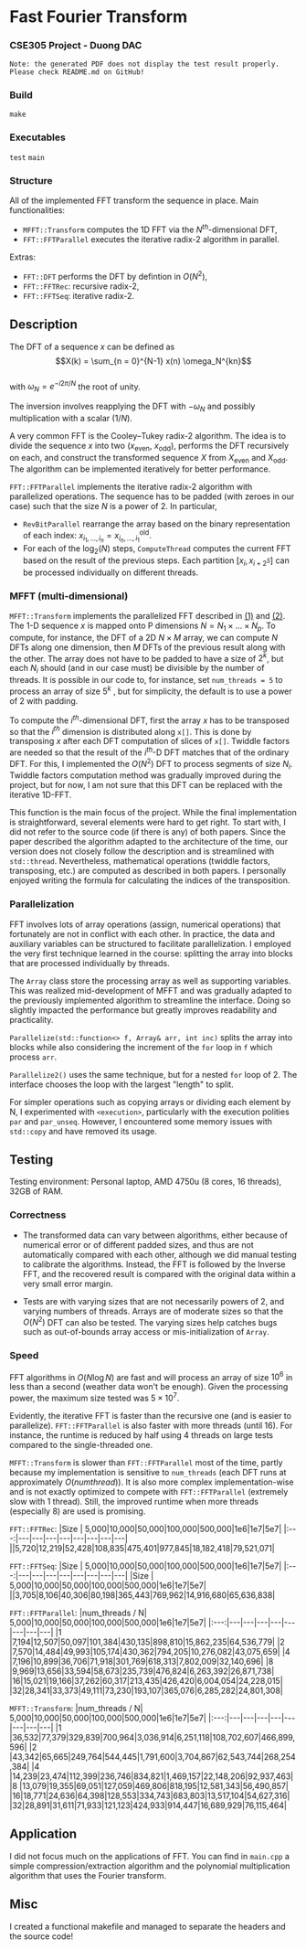 # Fast Fourier Transform

### CSE305 Project - Duong DAC

`Note: the generated PDF does not display the test result properly. Please check README.md on GitHub!`

### Build

`make`

### Executables

`test` `main`

### Structure

All of the implemented FFT transform the sequence in place.
Main functionalities:

- `MFFT::Transform` computes the 1D FFT via the $N^{th}$-dimensional DFT,
- `FFT::FFTParallel` executes the iterative radix-2 algorithm in parallel.

Extras:

- `FFT::DFT` performs the DFT by defintion in $O(N^2)$,
- `FFT::FFTRec`: recursive radix-2,
- `FFT::FFTSeq`: iterative radix-2.

## Description

The DFT of a sequence $x$ can be defined as
$$X(k) = \sum_{n = 0}^{N-1} x(n) \omega_N^{kn}$$  
with $\omega_N = e^{-i2 \pi / N}$ the root of unity. 

The inversion involves reapplying the DFT with $-\omega_N$ and possibly multiplication with a scalar ($1/N$).

A very common FFT is the Cooley–Tukey radix-2 algorithm. The idea is to divide the sequence $x$ into two ($x_{\text{even}}$, $x_{\text{odd}}$), performs the DFT recursively on each, and construct the transformed sequence $X$ from $X_{\text{even}}$ and $X_{\text{odd}}$. The algorithm can be implemented iteratively for better performance.

`FFT::FFTParallel` implements the iterative radix-2 algorithm with parallelized operations. The sequence has to be padded (with zeroes in our case) such that the size $N$ is a power of 2. In particular,

- `RevBitParallel` rearrange the array based on the binary representation of each index: $x_{i_1, ..., i_n} = x^{\text{old}}_{i_n,...,i_1}$.
- For each of the $\log_2(N)$ steps, `ComputeThread` computes the current FFT based on the result of the previous steps. Each partition $[x_{i}, x_{i+2^{S}}]$ can be processed individually on different threads.

### MFFT (multi-dimensional)

`MFFT::Transform` implements the parallelized FFT described in [(1)](<https://doi.org/10.1016/0167-8191(90)90031-4>) and [(2)](https://doi.org/10.1109/SUPERC.1994.344263). The 1-D sequence $x$ is mapped onto P dimensions $N = N_1 \times ... \times N_p$. To compute, for instance, the DFT of a 2D $N \times M$ array, we can compute $N$ DFTs along one dimension, then $M$ DFTs of the previous result along with the other. The array does not have to be padded to have a size of $2^k$, but each $N_i$ should (and in our case must) be divisible by the number of threads. It is possible in our code to, for instance, set `num_threads = 5` to process an array of size $5^k$ , but for simplicity, the default is to use a power of 2 with padding.

To compute the $i^{th}$-dimensional DFT, first the array $x$ has to be transposed so that the $i^{th}$ dimension is distributed along `x[]`. This is done by transposing $x$ after each DFT computation of slices of `x[]`. Twiddle factors are needed so that the result of the $i^{th}$-D DFT matches that of the ordinary DFT. For this, I implemented the $O(N^2)$ DFT to process segments of size $N_i$. Twiddle factors computation method was gradually improved during the project, but for now, I am not sure that this DFT can be replaced with the iterative 1D-FFT.

This function is the main focus of the project. While the final implementation is straightforward, several elements were hard to get right. To start with, I did not refer to the source code (if there is any) of both papers. Since the paper described the algorithm adapted to the architecture of the time, our version does not closely follow the description and is streamlined with `std::thread`. Nevertheless, mathematical operations (twiddle factors, transposing, etc.) are computed as described in both papers. I personally enjoyed writing the formula for calculating the indices of the transposition.

### Parallelization

FFT involves lots of array operations (assign, numerical operations) that fortunately are not in conflict with each other. In practice, the data and auxiliary variables can be structured to facilitate parallelization. I employed the very first technique learned in the course: splitting the array into blocks that are processed individually by threads.

The `Array` class store the processing array as well as supporting variables. This was realized mid-development of MFFT and was gradually adapted to the previously implemented algorithm to streamline the interface. Doing so slightly impacted the performance but greatly improves readability and practicality.

`Parallelize(std::function<> f, Array& arr, int inc)` splits the array into blocks while also considering the increment of the `for` loop in `f` which process `arr`.

`Parallelize2()` uses the same technique, but for a nested `for` loop of 2. The interface chooses the loop with the largest "length" to split.

For simpler operations such as copying arrays or dividing each element by N, I experimented with `<execution>`, particularly with the execution polities `par` and `par_unseq`. However, I encountered some memory issues with `std::copy` and have removed its usage.

## Testing

Testing environment: Personal laptop, AMD 4750u (8 cores, 16 threads), 32GB of RAM.

### Correctness

- The transformed data can vary between algorithms, either because of numerical error or of different padded sizes, and thus are not automatically compared with each other, although we did manual testing to calibrate the algorithms. Instead, the FFT is followed by the Inverse FFT, and the recovered result is compared with the original data within a very small error margin.

- Tests are with varying sizes that are not necessarily powers of 2, and varying numbers of threads. Arrays are of moderate sizes so that the $O(N^2)$ DFT can also be tested. The varying sizes help catches bugs such as out-of-bounds array access or mis-initialization of `Array`.

### Speed

FFT algorithms in $O(N \log N)$ are fast and will process an array of size $10^6$ in less than a second (weather data won't be enough). Given the processing power, the maximum size tested was $5\times 10^7$.

Evidently, the iterative FFT is faster than the recursive one (and is easier to parallelize). `FFT::FFTParallel` is also faster with more threads (until 16). For instance, the runtime is reduced by half using 4 threads on large tests compared to the single-threaded one.

`MFFT::Transform` is slower than `FFT::FFTParallel` most of the time, partly because my implementation is sensitive to `num_threads` (each DFT runs at approximately $O(num thread)$). It is also more complex implementation-wise and is not exactly optimized to compete with `FFT::FFTParallel` (extremely slow with 1 thread). Still, the improved runtime when more threads (especially 8) are used is promising.

`FFT::FFTRec`:
|Size | 5,000|10,000|50,000|100,000|500,000|1e6|1e7|5e7|
|:---:|---|---|---|---|---|---|---|---|
||5,720|12,219|52,428|108,835|475,401|977,845|18,182,418|79,521,071|

`FFT::FFTSeq`:
|Size | 5,000|10,000|50,000|100,000|500,000|1e6|1e7|5e7|
|:---:|---|---|---|---|---|---|---|---|
|Size | 5,000|10,000|50,000|100,000|500,000|1e6|1e7|5e7|
||3,705|8,106|40,306|80,198|365,443|769,962|14,916,680|65,636,838|

`FFT::FFTParallel`:
|num_threads / N| 5,000|10,000|50,000|100,000|500,000|1e6|1e7|5e7|
|:---:|---|---|---|---|---|---|---|---|
|1 |7,194|12,507|50,097|101,384|430,135|898,810|15,862,235|64,536,779|
|2 |7,570|14,484|49,993|105,174|430,362|794,205|10,276,082|43,075,659|
|4 |7,196|10,899|36,706|71,918|301,769|618,313|7,802,009|32,140,696|
|8 |9,969|13,656|33,594|58,673|235,739|476,824|6,263,392|26,871,738|
|16|15,021|19,166|37,262|60,317|213,435|426,420|6,004,054|24,228,015|
|32|28,341|33,373|49,111|73,230|193,107|365,076|6,285,282|24,801,308|

`MFFT::Transform`:
|num_threads / N| 5,000|10,000|50,000|100,000|500,000|1e6|1e7|5e7|
|:---:|---|---|---|---|---|---|---|---|
|1 |36,532|77,379|329,839|700,964|3,036,914|6,251,118|108,702,607|466,899,596|
|2 |43,342|65,665|249,764|544,445|1,791,600|3,704,867|62,543,744|268,254,384|
|4 |14,239|23,474|112,399|236,746|834,821|1,469,157|22,148,206|92,937,463|
|8 |13,079|19,355|69,051|127,059|469,806|818,195|12,581,343|56,490,857|
|16|18,771|24,636|64,398|128,553|334,743|683,803|13,517,104|54,627,316|
|32|28,891|31,611|71,933|121,123|424,933|914,447|16,689,929|76,115,464|

## Application

I did not focus much on the applications of FFT. You can find in `main.cpp` a simple compression/extraction algorithm and the polynomial multiplication algorithm that uses the Fourier transform.

## Misc

I created a functional makefile and managed to separate the headers and the source code!
